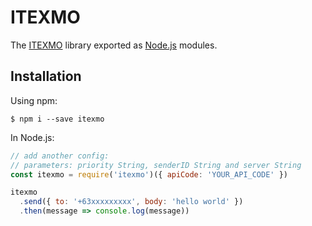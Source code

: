 # ITEXMO

The [ITEXMO](https://itexmo.com/) library exported as [Node.js](https://nodejs.org/) modules.

## Installation

Using npm:

```shell
$ npm i --save itexmo
```

In Node.js:

```js
// add another config:
// parameters: priority String, senderID String and server String
const itexmo = require('itexmo')({ apiCode: 'YOUR_API_CODE' })

itexmo
  .send({ to: '+63xxxxxxxxx', body: 'hello world' })
  .then(message => console.log(message))
```
